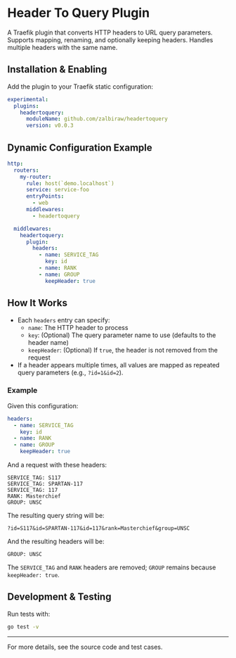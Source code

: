 # Header To Query Plugin

A Traefik plugin that converts HTTP headers to URL query parameters. Supports mapping, renaming, and optionally keeping headers. Handles multiple headers with the same name.

## Installation & Enabling

Add the plugin to your Traefik static configuration:

```yaml
experimental:
  plugins:
    headertoquery:
      moduleName: github.com/zalbiraw/headertoquery
      version: v0.0.3
```

## Dynamic Configuration Example

```yaml
http:
  routers:
    my-router:
      rule: host(`demo.localhost`)
      service: service-foo
      entryPoints:
        - web
      middlewares:
        - headertoquery

  middlewares:
    headertoquery:
      plugin:
        headers:
          - name: SERVICE_TAG
            key: id
          - name: RANK
          - name: GROUP
            keepHeader: true
```

## How It Works

- Each `headers` entry can specify:
  - `name`: The HTTP header to process
  - `key`: (Optional) The query parameter name to use (defaults to the header name)
  - `keepHeader`: (Optional) If `true`, the header is not removed from the request
- If a header appears multiple times, all values are mapped as repeated query parameters (e.g., `?id=1&id=2`).

### Example

Given this configuration:

```yaml
headers:
  - name: SERVICE_TAG
    key: id
  - name: RANK
  - name: GROUP
    keepHeader: true
```

And a request with these headers:

```
SERVICE_TAG: S117
SERVICE_TAG: SPARTAN-117
SERVICE_TAG: 117
RANK: Masterchief
GROUP: UNSC
```

The resulting query string will be:

```
?id=S117&id=SPARTAN-117&id=117&rank=Masterchief&group=UNSC
```

And the resulting headers will be:

```
GROUP: UNSC
```

The `SERVICE_TAG` and `RANK` headers are removed; `GROUP` remains because `keepHeader: true`.

## Development & Testing

Run tests with:

```sh
go test -v
```

---

For more details, see the source code and test cases.
